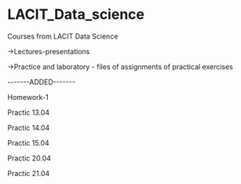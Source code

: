 # LACIT_Data_science

Courses from LACIT Data Science

->Lectures-presentations

->Practice and laboratory - files of assignments of practical exercises

-------ADDED-------

Homework-1 

Practic 13.04

Practic 14.04

Practic 15.04

Practic 20.04

Practic 21.04
